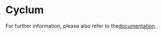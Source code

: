 # Cyclum

For further information, please also refer to the[documentation](https://lshh125.github.io/cyclum/).